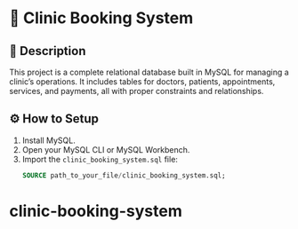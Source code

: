 # 🏥 Clinic Booking System

## 📌 Description
This project is a complete relational database built in MySQL for managing a clinic’s operations. It includes tables for doctors, patients, appointments, services, and payments, all with proper constraints and relationships.

## ⚙️ How to Setup
1. Install MySQL.
2. Open your MySQL CLI or MySQL Workbench.
3. Import the `clinic_booking_system.sql` file:
   ```sql
   SOURCE path_to_your_file/clinic_booking_system.sql;
# clinic-booking-system
